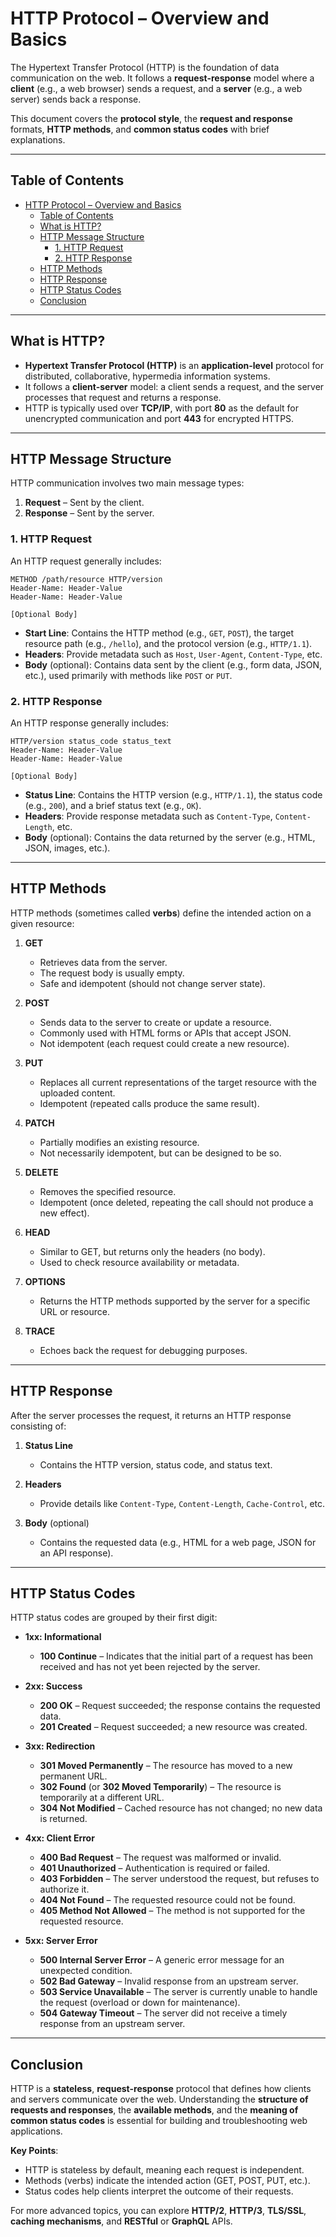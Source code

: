 # HTTP Protocol – Overview and Basics

The Hypertext Transfer Protocol (HTTP) is the foundation of data communication on the web. It follows a **request-response** model where a **client** (e.g., a web browser) sends a request, and a **server** (e.g., a web server) sends back a response.

This document covers the **protocol style**, the **request and response** formats, **HTTP methods**, and **common status codes** with brief explanations.

---

## Table of Contents

- [HTTP Protocol – Overview and Basics](#http-protocol--overview-and-basics)
  - [Table of Contents](#table-of-contents)
  - [What is HTTP?](#what-is-http)
  - [HTTP Message Structure](#http-message-structure)
    - [1. HTTP Request](#1-http-request)
    - [2. HTTP Response](#2-http-response)
  - [HTTP Methods](#http-methods)
  - [HTTP Response](#http-response)
  - [HTTP Status Codes](#http-status-codes)
  - [Conclusion](#conclusion)

---

## What is HTTP?

- **Hypertext Transfer Protocol (HTTP)** is an **application-level** protocol for distributed, collaborative, hypermedia information systems.
- It follows a **client-server** model: a client sends a request, and the server processes that request and returns a response.
- HTTP is typically used over **TCP/IP**, with port **80** as the default for unencrypted communication and port **443** for encrypted HTTPS.

---

## HTTP Message Structure

HTTP communication involves two main message types:

1. **Request** – Sent by the client.
2. **Response** – Sent by the server.

### 1. HTTP Request

An HTTP request generally includes:

```
METHOD /path/resource HTTP/version
Header-Name: Header-Value
Header-Name: Header-Value

[Optional Body]
```

- **Start Line**: Contains the HTTP method (e.g., `GET`, `POST`), the target resource path (e.g., `/hello`), and the protocol version (e.g., `HTTP/1.1`).
- **Headers**: Provide metadata such as `Host`, `User-Agent`, `Content-Type`, etc.
- **Body** (optional): Contains data sent by the client (e.g., form data, JSON, etc.), used primarily with methods like `POST` or `PUT`.

### 2. HTTP Response

An HTTP response generally includes:

```
HTTP/version status_code status_text
Header-Name: Header-Value
Header-Name: Header-Value

[Optional Body]
```

- **Status Line**: Contains the HTTP version (e.g., `HTTP/1.1`), the status code (e.g., `200`), and a brief status text (e.g., `OK`).
- **Headers**: Provide response metadata such as `Content-Type`, `Content-Length`, etc.
- **Body** (optional): Contains the data returned by the server (e.g., HTML, JSON, images, etc.).

---

## HTTP Methods

HTTP methods (sometimes called **verbs**) define the intended action on a given resource:

1. **GET**

   - Retrieves data from the server.
   - The request body is usually empty.
   - Safe and idempotent (should not change server state).

2. **POST**

   - Sends data to the server to create or update a resource.
   - Commonly used with HTML forms or APIs that accept JSON.
   - Not idempotent (each request could create a new resource).

3. **PUT**

   - Replaces all current representations of the target resource with the uploaded content.
   - Idempotent (repeated calls produce the same result).

4. **PATCH**

   - Partially modifies an existing resource.
   - Not necessarily idempotent, but can be designed to be so.

5. **DELETE**

   - Removes the specified resource.
   - Idempotent (once deleted, repeating the call should not produce a new effect).

6. **HEAD**

   - Similar to GET, but returns only the headers (no body).
   - Used to check resource availability or metadata.

7. **OPTIONS**

   - Returns the HTTP methods supported by the server for a specific URL or resource.

8. **TRACE**
   - Echoes back the request for debugging purposes.

---

## HTTP Response

After the server processes the request, it returns an HTTP response consisting of:

1. **Status Line**

   - Contains the HTTP version, status code, and status text.

2. **Headers**

   - Provide details like `Content-Type`, `Content-Length`, `Cache-Control`, etc.

3. **Body** (optional)
   - Contains the requested data (e.g., HTML for a web page, JSON for an API response).

---

## HTTP Status Codes

HTTP status codes are grouped by their first digit:

- **1xx: Informational**
  - **100 Continue** – Indicates that the initial part of a request has been received and has not yet been rejected by the server.
- **2xx: Success**

  - **200 OK** – Request succeeded; the response contains the requested data.
  - **201 Created** – Request succeeded; a new resource was created.

- **3xx: Redirection**

  - **301 Moved Permanently** – The resource has moved to a new permanent URL.
  - **302 Found** (or **302 Moved Temporarily**) – The resource is temporarily at a different URL.
  - **304 Not Modified** – Cached resource has not changed; no new data is returned.

- **4xx: Client Error**

  - **400 Bad Request** – The request was malformed or invalid.
  - **401 Unauthorized** – Authentication is required or failed.
  - **403 Forbidden** – The server understood the request, but refuses to authorize it.
  - **404 Not Found** – The requested resource could not be found.
  - **405 Method Not Allowed** – The method is not supported for the requested resource.

- **5xx: Server Error**
  - **500 Internal Server Error** – A generic error message for an unexpected condition.
  - **502 Bad Gateway** – Invalid response from an upstream server.
  - **503 Service Unavailable** – The server is currently unable to handle the request (overload or down for maintenance).
  - **504 Gateway Timeout** – The server did not receive a timely response from an upstream server.

---

## Conclusion

HTTP is a **stateless**, **request-response** protocol that defines how clients and servers communicate over the web. Understanding the **structure of requests and responses**, the **available methods**, and the **meaning of common status codes** is essential for building and troubleshooting web applications.

**Key Points**:

- HTTP is stateless by default, meaning each request is independent.
- Methods (verbs) indicate the intended action (GET, POST, PUT, etc.).
- Status codes help clients interpret the outcome of their requests.

For more advanced topics, you can explore **HTTP/2**, **HTTP/3**, **TLS/SSL**, **caching mechanisms**, and **RESTful** or **GraphQL** APIs.
